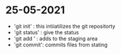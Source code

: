 # 25-05-2021

- 'git init' : this intiiatilizes the git repositorty
- 'git status' : give the status
- 'git add <FILE>' : adds <FILE> to the staging area
- 'git commit':  commits files from stating
